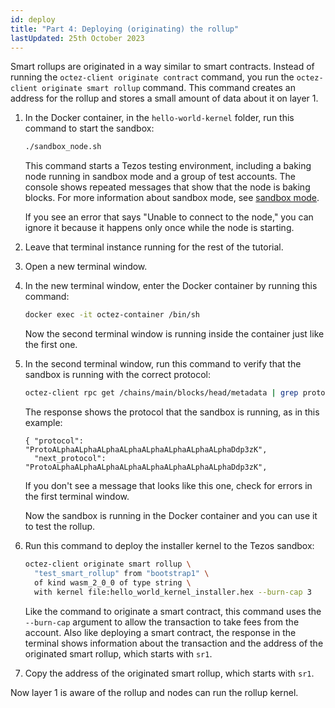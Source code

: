 ```yaml
---
id: deploy
title: "Part 4: Deploying (originating) the rollup"
lastUpdated: 25th October 2023
---
```


Smart rollups are originated in a way similar to smart contracts.
Instead of running the `octez-client originate contract` command, you run the `octez-client originate smart rollup` command.
This command creates an address for the rollup and stores a small amount of data about it on layer 1.

1. In the Docker container, in the `hello-world-kernel` folder, run this command to start the sandbox:

   ```bash
   ./sandbox_node.sh
   ```

   This command starts a Tezos testing environment, including a baking node running in sandbox mode and a group of test accounts.
   The console shows repeated messages that show that the node is baking blocks.
   For more information about sandbox mode, see [sandbox mode](https://tezos.gitlab.io/user/sandbox.html).

   If you see an error that says "Unable to connect to the node," you can ignore it because it happens only once while the node is starting.

1. Leave that terminal instance running for the rest of the tutorial.

1. Open a new terminal window.

1. In the new terminal window, enter the Docker container by running this command:

   ```bash
   docker exec -it octez-container /bin/sh
   ```

   Now the second terminal window is running inside the container just like the first one.

1. In the second terminal window, run this command to verify that the sandbox is running with the correct protocol:

   ```bash
   octez-client rpc get /chains/main/blocks/head/metadata | grep protocol
   ```

   The response shows the protocol that the sandbox is running, as in this example:

   ```
   { "protocol": "ProtoALphaALphaALphaALphaALphaALphaALphaALphaDdp3zK",
     "next_protocol": "ProtoALphaALphaALphaALphaALphaALphaALphaALphaDdp3zK",
   ```

   If you don't see a message that looks like this one, check for errors in the first terminal window.

   Now the sandbox is running in the Docker container and you can use it to test the rollup.

1. Run this command to deploy the installer kernel to the Tezos sandbox:

   ```bash
   octez-client originate smart rollup \
     "test_smart_rollup" from "bootstrap1" \
     of kind wasm_2_0_0 of type string \
     with kernel file:hello_world_kernel_installer.hex --burn-cap 3
   ```

   Like the command to originate a smart contract, this command uses the `--burn-cap` argument to allow the transaction to take fees from the account.
   Also like deploying a smart contract, the response in the terminal shows information about the transaction and the address of the originated smart rollup, which starts with `sr1`.

1. Copy the address of the originated smart rollup, which starts with `sr1`.

Now layer 1 is aware of the rollup and nodes can run the rollup kernel.

